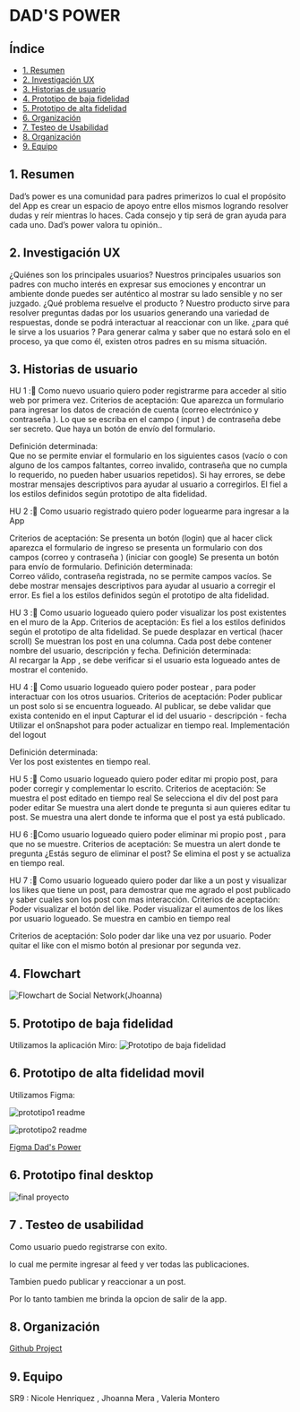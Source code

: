 # DAD'S POWER



## Índice

* [1. Resumen](#1-preámbulo)
* [2. Investigación UX](#2-Ivestigación-UX)
* [3. Historias de usuario](#3-Hstorias-de-usuario)
* [4. Prototipo de baja fidelidad](#4-Prototipo-de-alta-calidad)
* [5. Prototipo de alta fidelidad](#5-Prototipo-de-alta-calidad)
* [6. Organización](#6-Organización)
* [7. Testeo de Usabilidad](#7-Testeo-de-usabilidad)
* [8. Organización](#8-Organización)
* [9. Equipo](#9-Equipo)



## 1. Resumen 

Dad’s power es una comunidad para padres primerizos lo cual el propósito del App es crear un espacio de apoyo entre ellos mismos logrando  resolver dudas y reír mientras lo haces.
Cada consejo y tip será de gran ayuda para cada uno. Dad’s power valora tu opinión..



## 2. Investigación UX

¿Quiénes son los principales usuarios? 
Nuestros principales usuarios son padres con mucho interés en expresar sus emociones y encontrar un ambiente donde puedes ser auténtico al mostrar su lado sensible  y no ser juzgado. 
¿Qué problema resuelve el producto ? 
Nuestro producto sirve para resolver preguntas dadas por los usuarios generando una variedad de respuestas, donde se podrá interactuar al reaccionar con un like.
¿para qué le sirve a los usuarios ?
Para generar calma y saber que no estará solo en el proceso, ya que  como él, existen otros padres en su misma situación. 


## 3. Historias de usuario

HU 1 :📝
Como nuevo usuario quiero poder registrarme para acceder al sitio web por primera vez.
Criterios de aceptación:
Que aparezca un formulario para ingresar los datos de creación de cuenta (correo electrónico y contraseña ).
Lo que se escriba en el campo ( input ) de contraseña debe ser secreto.
Que haya un botón de envío del formulario.

Definición determinada:  
Que no se permite enviar el formulario en los siguientes casos (vacío o con alguno de los campos faltantes, correo invalido, contraseña que no cumpla lo requerido, no pueden haber usuarios repetidos).
Si hay errores, se debe mostrar mensajes descriptivos para ayudar al usuario a corregirlos.
El fiel a los estilos definidos según prototipo de alta fidelidad.

HU 2 :📝
Como usuario registrado quiero poder loguearme para ingresar a la App

   Criterios de aceptación:
Se presenta un botón (login) que al hacer click aparezca el formulario de ingreso
se presenta un formulario con dos campos (correo y contraseña ) (iniciar con google)
Se presenta un botón para envío de formulario.
Definición determinada:  
Correo válido, contraseña registrada, no se permite campos vacíos.
Se debe mostrar mensajes descriptivos para ayudar al usuario a corregir el error.
Es fiel a los estilos definidos según el prototipo de alta fidelidad.

HU 3 :📝
Como usuario logueado quiero poder visualizar los post existentes en el muro de la App.
  Criterios de aceptación:
Es fiel a los estilos definidos según el prototipo de alta fidelidad.
Se puede desplazar en vertical (hacer scroll)
Se muestran los post en una columna.
Cada post debe contener nombre del usuario, descripción y fecha.
Definición determinada:  
Al recargar la App , se debe verificar si el usuario esta logueado antes de mostrar el contenido.

HU 4 :📝
Como usuario logueado quiero poder postear , para poder interactuar con los otros usuarios.
 Criterios de aceptación:
Poder publicar un post solo si se encuentra logueado.
Al publicar, se debe validar que exista contenido en el input
Capturar el id del usuario - descripción - fecha 
Utilizar el onSnapshot para poder actualizar en tiempo real.
Implementación del logout

Definición determinada:  
Ver los post existentes en tiempo real.

HU 5 :📝
Como usuario logueado quiero poder editar mi propio post, para poder corregir y complementar lo escrito.
Criterios de aceptación:
Se muestra el post editado en tiempo real
Se selecciona el div del post para poder editar 
Se muestra una alert donde te pregunta si aun quieres editar tu post.
Se muestra una alert donde te informa que el post ya está publicado.

HU 6 :📝Como usuario logueado quiero poder eliminar mi propio post , para que no se muestre. 
Criterios de aceptación:
Se muestra un alert donde te pregunta ¿Estás seguro de eliminar el post?
Se elimina el post y se actualiza en tiempo real.

HU 7 :📝
Como usuario logueado quiero poder dar like a un post y visualizar los likes que tiene un post, para demostrar que me agrado el post publicado y saber cuales son los post con mas interacción. 
Criterios de aceptación:
Poder visualizar el botón del like.
Poder visualizar el aumentos de los likes por usuario logueado.
Se muestra en cambio en tiempo real 

Criterios de aceptación:
Solo poder dar like una vez por usuario.
Poder quitar el like con el mismo botón al presionar por segunda vez.

## 4. Flowchart
![Flowchart de Social Network(Jhoanna)](https://user-images.githubusercontent.com/113317909/232617842-3a3cc04a-feb5-410e-9e7c-dc11684ec182.PNG)

## 5. Prototipo de baja fidelidad
Utilizamos la aplicación Miro:
![Prototipo de baja fidelidad ](https://user-images.githubusercontent.com/113317909/217308821-e4b535d8-6dd7-43d6-9ec9-8dd066bfef6c.png)


## 6. Prototipo de alta fidelidad movil 
Utilizamos Figma: 

![prototipo1 readme](https://user-images.githubusercontent.com/113317909/217311707-00d1802b-2776-4446-a699-57211640b0dd.PNG)

![prototipo2 readme](https://user-images.githubusercontent.com/113317909/217311792-607fd0e4-79eb-46bf-a710-7abfc39e97c9.PNG)


 [Figma Dad's Power](https://www.figma.com/file/1MHOh4djL5qDU49IhIfA0M/PROTOTIPO-DE-ALTA-RED-SOCIAL-NVJ?node-id=0%3A1&t=YXrYsFT15GoG3kM0-0)
 
 ## 6. Prototipo final desktop
 ![final proyecto](https://user-images.githubusercontent.com/108588943/217341298-51875e2d-0458-4b3d-a1c3-c0a79dcb436c.png)


 ## 7 . Testeo de usabilidad 
Como usuario puedo registrarse con exito.

lo cual me  permite ingresar al feed y ver todas las publicaciones.

Tambien puedo publicar y reaccionar a un post.

Por lo tanto tambien me brinda la opcion de salir de la app.



 ## 8. Organización

[Github Project](https://github.com/users/tianitol/projects/1/views/1)


## 9. Equipo
SR9 : Nicole Henriquez , Jhoanna Mera , Valeria Montero



